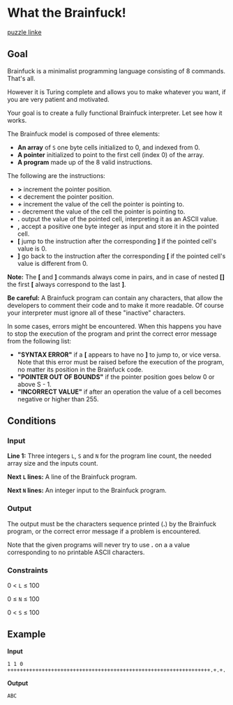 # What the Brainfuck!
[puzzle linke](https://www.codingame.com/training/medium/what-the-brainfuck)

## Goal
Brainfuck is a minimalist programming language consisting of 8 commands. That's all.

However it is Turing complete and allows you to make whatever you want, if you are very patient and motivated.


Your goal is to create a fully functional Brainfuck interpreter.
Let see how it works.


The Brainfuck model is composed of three elements:
- **An array** of `S` one byte cells initialized to 0, and indexed from 0.
- **A pointer** initialized to point to the first cell (index 0) of the array.
- **A program** made up of the 8 valid instructions.

The following are the instructions:
- **>** increment the pointer position.
- **<** decrement the pointer position.
- **+** increment the value of the cell the pointer is pointing to.
- **-** decrement the value of the cell the pointer is pointing to.
- **.** output the value of the pointed cell, interpreting it as an ASCII value.
- **,** accept a positive one byte integer as input and store it in the pointed cell.
- **[** jump to the instruction after the corresponding **]** if the pointed cell's value is 0.
- **]** go back to the instruction after the corresponding **[** if the pointed cell's value is different from 0.

**Note:** The **[** and **]** commands always come in pairs, and in case of nested **[]** the first **[** always correspond to the last **]**.

**Be careful:** A Brainfuck program can contain any characters, that allow the developers to comment their code and to make it more readable. Of course your interpreter must ignore all of these "inactive" characters.

In some cases, errors might be encountered. When this happens you have to stop the execution of the program and print the correct error message from the following list:
- **"SYNTAX ERROR"** if a **[** appears to have no **]** to jump to, or vice versa. Note that this error must be raised before the execution of the program, no matter its position in the Brainfuck code.
- **"POINTER OUT OF BOUNDS"** if the pointer position goes below 0 or above S - 1.
- **"INCORRECT VALUE"** if after an operation the value of a cell becomes negative or higher than 255.

## Conditions
### Input
**Line 1:** Three integers `L`, `S` and `N` for the program line count, the needed array size and the inputs count.

**Next `L` lines:** A line of the Brainfuck program.

**Next `N` lines:** An integer input to the Brainfuck program.

### Output
The output must be the characters sequence printed (**.**) by the Brainfuck program, or the correct error message if a problem is encountered.

Note that the given programs will never try to use **.** on a a value corresponding to no printable ASCII characters.

### Constraints
0 < `L` ≤ 100

0 ≤ `N` ≤ 100

0 < `S` ≤ 100

## Example
**Input**
```
1 1 0
+++++++++++++++++++++++++++++++++++++++++++++++++++++++++++++++++.+.+.
```
**Output**
```
ABC
```
